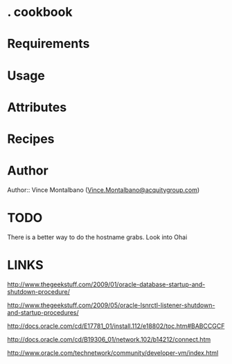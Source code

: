# . cookbook

# Requirements

# Usage

# Attributes

# Recipes

# Author

Author:: Vince Montalbano (<Vince.Montalbano@acquitygroup.com>)

# TODO

There is a better way to do the hostname grabs. Look into Ohai

# LINKS

http://www.thegeekstuff.com/2009/01/oracle-database-startup-and-shutdown-procedure/

http://www.thegeekstuff.com/2009/05/oracle-lsnrctl-listener-shutdown-and-startup-procedures/

http://docs.oracle.com/cd/E17781_01/install.112/e18802/toc.htm#BABCCGCF

http://docs.oracle.com/cd/B19306_01/network.102/b14212/connect.htm

http://www.oracle.com/technetwork/community/developer-vm/index.html
